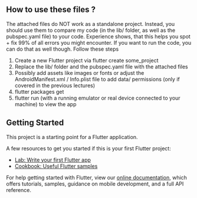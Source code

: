## How to use these files ?

The attached files do NOT work as a standalone project.
Instead, you should use them to compare my code (in the lib/ folder, as well as the
pubspec.yaml file) to your code. Experience shows, that this helps you spot + fix
99% of all errors you might encounter.
If you want to run the code, you can do that as well though.
Follow these steps
1) Create a new Flutter project via flutter create some_project
2) Replace the lib/ folder and the pubspec.yaml file with the attached files
3) Possibly add assets like images or fonts or adjust the AndroidManifest.xml /
Info.plist file to add data/ permissions (only if covered in the previous lectures)
4) flutter packages get
5) flutter run (with a running emulator or real device connected to your machine)
to view the app

## Getting Started

This project is a starting point for a Flutter application.

A few resources to get you started if this is your first Flutter project:

- [Lab: Write your first Flutter app](https://flutter.dev/docs/get-started/codelab)
- [Cookbook: Useful Flutter samples](https://flutter.dev/docs/cookbook)

For help getting started with Flutter, view our
[online documentation](https://flutter.dev/docs), which offers tutorials,
samples, guidance on mobile development, and a full API reference.
